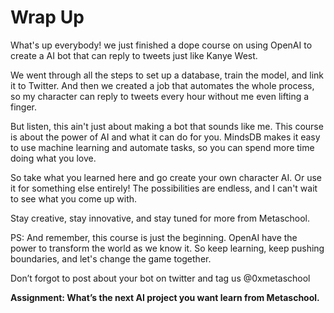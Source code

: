 # Wrap Up

What's up everybody! we just finished a dope course on using OpenAI to create a AI bot that can reply to tweets just like Kanye West.

We went through all the steps to set up a database, train the model, and link it to Twitter. And then we created a job that automates the whole process, so my character can reply to tweets every hour without me even lifting a finger.

But listen, this ain't just about making a bot that sounds like me. This course is about the power of AI and what it can do for you. MindsDB makes it easy to use machine learning and automate tasks, so you can spend more time doing what you love.

So take what you learned here and go create your own character AI. Or use it for something else entirely! The possibilities are endless, and I can't wait to see what you come up with.

Stay creative, stay innovative, and stay tuned for more from Metaschool.

PS: And remember, this course is just the beginning. OpenAI have the power to transform the world as we know it. So keep learning, keep pushing boundaries, and let's change the game together. 

Don’t forgot to post about your bot on twitter and tag us @0xmetaschool

**Assignment: What’s the next AI project you want learn from Metaschool.**